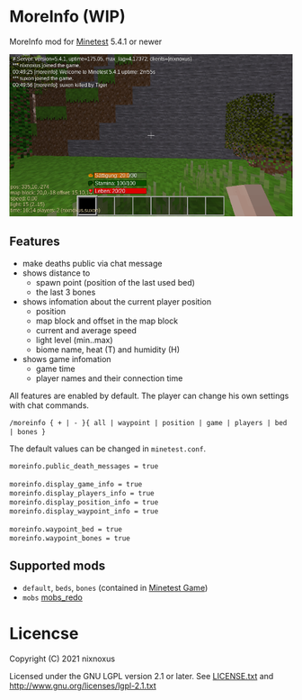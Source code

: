 # MoreInfo (WIP)

MoreInfo mod for [Minetest](http://minetest.net/) 5.4.1 or newer

![Screenshot](screenshot.png)

## Features

- make deaths public via chat message
- shows distance to
  - spawn point (position of the last used bed)
  - the last 3 bones
- shows infomation about the current player position
  - position
  - map block and offset in the map block
  - current and average speed
  - light level (min..max)
  - biome name, heat (T) and humidity (H)
- shows game infomation
  - game time
  - player names and their connection time

All features are enabled by default.
The player can change his own settings with chat commands.

```
/moreinfo { + | - }{ all | waypoint | position | game | players | bed | bones }
```

The default values can be changed in `minetest.conf`.

```
moreinfo.public_death_messages = true

moreinfo.display_game_info = true
moreinfo.display_players_info = true
moreinfo.display_position_info = true
moreinfo.display_waypoint_info = true

moreinfo.waypoint_bed = true
moreinfo.waypoint_bones = true
```

## Supported mods

 * `default`, `beds`, `bones` (contained in [Minetest Game](https://github.com/minetest/minetest_game/))
 * `mobs` [mobs_redo](https://notabug.org/TenPlus1/mobs_redo)

# Licencse

Copyright (C) 2021 nixnoxus

Licensed under the GNU LGPL version 2.1 or later.
See [LICENSE.txt](LICENSE.txt) and http://www.gnu.org/licenses/lgpl-2.1.txt

